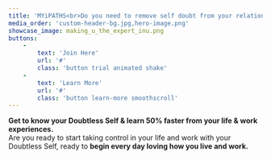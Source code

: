 ```yaml
---
title: 'MYiPATHS<br>Do you need to remove self doubt from your relationship and professional roles?'
media_order: 'custom-header-bg.jpg,hero-image.png'
showcase_image: making_u_the_expert_inu.png
buttons:
    -
        text: 'Join Here'
        url: '#'
        class: 'button trial animated shake'
    -
        text: 'Learn More'
        url: '#'
        class: 'button learn-more smoothscroll'
---
```


**Get to know your Doubtless Self & learn 50% faster from your life & work experiences.**<br>
Are you ready to start taking control in your life and work with your Doubtless Self, ready to **begin every day loving how you live and work.**